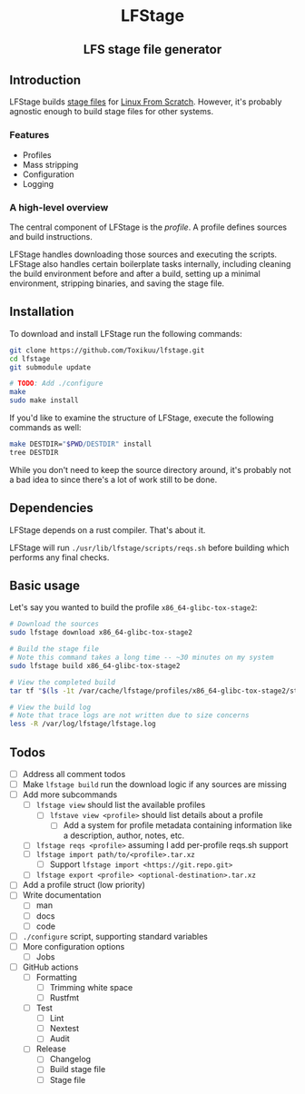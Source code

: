 <h1 align="center">
LFStage
</h1>
<h2 align="center">
LFS stage file generator
</h2>

## Introduction
LFStage builds [stage files](https://wiki.gentoo.org/wiki/Stage_file) for
[Linux From Scratch](https://www.linuxfromscratch.org/). However, it's probably
agnostic enough to build stage files for other systems.

### Features
- Profiles
- Mass stripping
- Configuration
- Logging

### A high-level overview
The central component of LFStage is the *profile*. A profile defines sources and
build instructions.

LFStage handles downloading those sources and executing the scripts. LFStage
also handles certain boilerplate tasks internally, including cleaning the build
environment before and after a build, setting up a minimal environment,
stripping binaries, and saving the stage file.

## Installation
To download and install LFStage run the following commands:
```bash
git clone https://github.com/Toxikuu/lfstage.git
cd lfstage
git submodule update

# TODO: Add ./configure
make
sudo make install
```

If you'd like to examine the structure of LFStage, execute the following
commands as well:
```bash
make DESTDIR="$PWD/DESTDIR" install
tree DESTDIR
```

While you don't need to keep the source directory around, it's probably not a
bad idea to since there's a lot of work still to be done.

## Dependencies
LFStage depends on a rust compiler. That's about it.

<!--
 TODO: Cache results of reqs.sh, maybe in /tmp/lfstage/reqs.cache, so it's
not run more than once per boot.

Also consider adding support for per-profile `reqs.sh`'s. If I do this, have a
reqs.env defining the basic functions to reduce boilerplate for profile authors.

Yeah I probably should add per-profile `reqs.sh` support. It's nice to be able
to check you meet requirements before running `build`, and it would allow
profile authors a standard way to define profile requirements.
-->
LFStage will run `./usr/lib/lfstage/scripts/reqs.sh` before building which
performs any final checks.

## Basic usage
Let's say you wanted to build the profile `x86_64-glibc-tox-stage2`:

```bash
# Download the sources
sudo lfstage download x86_64-glibc-tox-stage2

# Build the stage file
# Note this command takes a long time -- ~30 minutes on my system
sudo lfstage build x86_64-glibc-tox-stage2

# View the completed build
tar tf "$(ls -1t /var/cache/lfstage/profiles/x86_64-glibc-tox-stage2/stages/* | head -1)"

# View the build log
# Note that trace logs are not written due to size concerns
less -R /var/log/lfstage/lfstage.log
```

<!--
 TODO: Add `./patches/`. Explain that the patches should be applied with `git
apply patches/<patch>`.

Ideas:
- Compression algorithm patches
- Max written log level patch
-->

<!--
 TODO: Once I add profile importing and exporting, create a separate git repo
for the profiles currently defined in-tree.

Add a section that links to other LFStage profiles here and link to those ^.
-->

## Todos
- [ ] Address all comment todos
- [ ] Make `lfstage build` run the download logic if any sources are missing
- [ ] Add more subcommands
    - [ ] `lfstage view` should list the available profiles
        - [ ] `lfstave view <profile>` should list details about a profile
            - [ ] Add a system for profile metadata containing information like
              a description, author, notes, etc.
    - [ ] `lfstage reqs <profile>` assuming I add per-profile reqs.sh support
    - [ ] `lfstage import path/to/<profile>.tar.xz`
        - [ ] Support `lfstage import <https://git.repo.git>`
    - [ ] `lfstage export <profile> <optional-destination>.tar.xz`
- [ ] Add a profile struct (low priority)
- [ ] Write documentation
    - [ ] man
    - [ ] docs
    - [ ] code
- [ ] `./configure` script, supporting standard variables
- [ ] More configuration options
    - [ ] Jobs
- [ ] GitHub actions
    - [ ] Formatting
        - [ ] Trimming white space
        - [ ] Rustfmt
    - [ ] Test
        - [ ] Lint
        - [ ] Nextest
        - [ ] Audit
    - [ ] Release
        - [ ] Changelog
        - [ ] Build stage file
        - [ ] Stage file
